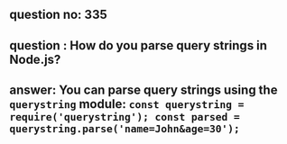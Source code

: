 
      
## question no: 335

## question : How do you parse query strings in Node.js?

## answer: You can parse query strings using the `querystring` module: `const querystring = require('querystring'); const parsed = querystring.parse('name=John&age=30');`
      